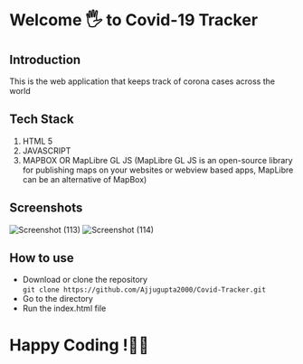 # Welcome 🖐 to Covid-19 Tracker
## Introduction
This is the web application that keeps track of corona cases across the world
## Tech Stack
1. HTML 5
2. JAVASCRIPT
3. MAPBOX OR MapLibre GL JS (MapLibre GL JS is an open-source library for publishing maps on your websites or webview based apps, MapLibre can be an alternative of MapBox)
## Screenshots
![Screenshot (113)](https://user-images.githubusercontent.com/72141908/218259881-44091970-fa82-40fb-af76-86141faabda1.png)
![Screenshot (114)](https://user-images.githubusercontent.com/72141908/218259888-a2def3f2-508b-41b8-ae9c-ba1b44de337b.png)
## How to use
- Download or clone the repository  
   `git clone https://github.com/Ajjugupta2000/Covid-Tracker.git`
- Go to the directory
- Run the index.html file
# Happy Coding !🙂🙂 
